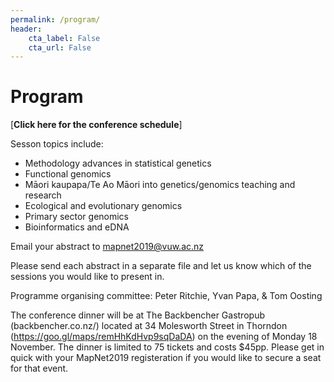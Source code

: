 ```yaml
---
permalink: /program/
header:
    cta_label: False
    cta_url: False
---
```


<span></span>

# Program

[**Click here for the conference schedule**]<!--(/assets/schedule.pdf).-->

Sesson topics include:
- Methodology advances in statistical genetics
- Functional genomics
- Māori kaupapa/Te Ao Māori into genetics/genomics teaching and research
- Ecological and evolutionary genomics
- Primary sector genomics
- Bioinformatics and eDNA

Email your abstract to mapnet2019@vuw.ac.nz

Please send each abstract in a separate file and let us know which of the sessions you would like to present in.

Programme organising committee:
 Peter Ritchie,
 Yvan Papa, &
 Tom Oosting

The conference dinner will be at The Backbencher Gastropub (backbencher.co.nz/) located at 34 Molesworth Street in Thorndon (https://goo.gl/maps/remHhKdHvp9sqDaDA) on the evening of Monday 18 November. The dinner is limited to 75 tickets and costs $45pp. Please get in quick with your MapNet2019 registeration if you would like to secure a seat for that event.


